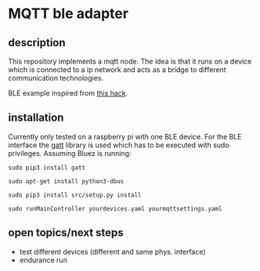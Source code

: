 # MQTT ble adapter
## description
This repository implements a mqtt node. The idea is that it runs on a device which is connected to a ip network and acts as a bridge to different communication technologies.

BLE example inspired from [this hack](https://www.torsten-traenkner.de/wissen/smarthome/heizung.php).

## installation
Currently only tested on a raspberry pi with one BLE device.
For the BLE interface the [gatt](https://github.com/getsenic/gatt-python) library is used which has to be executed with sudo privileges.
Assuming Bluez is running:

``sudo pip3 install gatt``

``sudo apt-get install python3-dbus``

``sudo pip3 install src/setup.py install``

``sudo runMainController yourdevices.yaml yourmqttsettings.yaml``
## open topics/next steps
 - test different devices (different and same phys. interface)
 - endurance run
